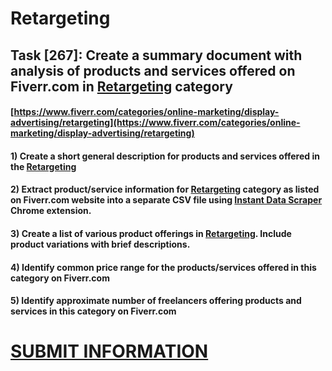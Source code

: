 # Retargeting
## Task [267]: Create a summary document with analysis of products and services offered on Fiverr.com in [Retargeting](https://www.fiverr.com/categories/online-marketing/display-advertising/retargeting) category
#### [https://www.fiverr.com/categories/online-marketing/display-advertising/retargeting](https://www.fiverr.com/categories/online-marketing/display-advertising/retargeting)
#### 1) Create a short general description for products and services offered in the [Retargeting](https://www.fiverr.com/categories/online-marketing/display-advertising/retargeting)
#### 2) Extract product/service information for [Retargeting](https://www.fiverr.com/categories/online-marketing/display-advertising/retargeting) category as listed on Fiverr.com website into a separate CSV file using [Instant Data Scraper](https://chrome.google.com/webstore/detail/instant-data-scraper/ofaokhiedipichpaobibbnahnkdoiiah) Chrome extension.
#### 3) Create a list of various product offerings in [Retargeting](https://www.fiverr.com/categories/online-marketing/display-advertising/retargeting). Include product variations with brief descriptions.
#### 4) Identify common price range for the products/services offered in this category on Fiverr.com
#### 5) Identify approximate number of freelancers offering products and services in this category on Fiverr.com

# [SUBMIT INFORMATION](https://forms.office.com/r/8AEKjkLxKG)
